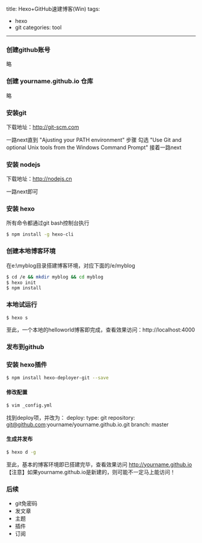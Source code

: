 title: Hexo+GitHub速建博客(Win)
tags: 
- hexo
- git
categories: tool
-----------------

### 创建github账号
略

### 创建 yourname.github.io 仓库
略

### 安装git
下载地址：http://git-scm.com

一路next直到 "Ajusting your PATH environment" 步骤
勾选 "Use Git and optional Unix tools from the Windows Command Prompt"
接着一路next

<!-- more -->

### 安装 nodejs
下载地址：http://nodejs.cn

一路next即可

### 安装 hexo
所有命令都通过git bash控制台执行

``` bash
$ npm install -g hexo-cli
```
### 创建本地博客环境
在e:\myblog目录搭建博客环境，对应下面的/e/myblog

``` bash
$ cd /e && mkdir myblog && cd myblog
$ hexo init
$ npm install
```

### 本地试运行
``` bash
$ hexo s
```

至此，一个本地的helloworld博客即完成，查看效果访问：http://localhost:4000

### 发布到github
### 安装 hexo插件
``` bash
$ npm install hexo-deployer-git --save
```
#### 修改配置
``` bash
$ vim _config.yml
```
找到deploy项，并改为：
   deploy:
     type: git
     repository: git@github.com:yourname/yourname.github.io.git
     branch: master

#### 生成并发布
``` bash
$ hexo d -g
```

至此，基本的博客环境即已搭建完毕，查看效果访问 http://yourname.github.io
【注意】如果yourname.github.io是新建的，则可能不一定马上能访问！

### 后续
- git免密码
- 发文章
- 主题
- 插件
- 订阅
